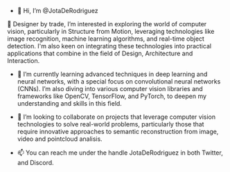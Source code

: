 - 👋 Hi, I’m @JotaDeRodriguez

👀 Designer by trade, I’m interested in exploring the world of computer vision, particularly in Structure from Motion, leveraging technologies like image recognition, machine learning algorithms, and real-time object detection. I'm also keen on integrating these technologies into practical applications that combine in the field of Design, Architecture and Interaction.

- 🌱 I’m currently learning advanced techniques in deep learning and neural networks, with a special focus on convolutional neural networks (CNNs). I’m also diving into various computer vision libraries and frameworks like OpenCV, TensorFlow, and PyTorch, to deepen my understanding and skills in this field.

- 💞️ I’m looking to collaborate on projects that leverage computer vision technologies to solve real-world problems, particularly those that require innovative approaches to semantic reconstruction from image, video and pointcloud analisis.
  
- 📫 You can reach me under the handle JotaDeRodriguez in both Twitter, and Discord.

<!---
JotaDeRodriguez/JotaDeRodriguez is a ✨ special ✨ repository because its `README.md` (this file) appears on your GitHub profile.
You can click the Preview link to take a look at your changes.
--->

